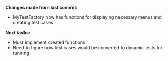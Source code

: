 **Changes made from last commit:**

- MyTestFactory now has functions for displaying necessary menus and creating test cases
 
**Next tasks:**

- Must implement created functions
- Need to figure how test cases would be converted to dynamic tests for running
